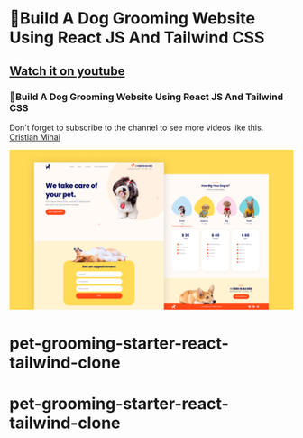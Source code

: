 

# 🐶Build A Dog Grooming Website Using React JS And Tailwind CSS
## [Watch it on youtube](https://youtu.be/RtiMMY9czoQ)
### 🐶Build A Dog Grooming Website Using React JS And Tailwind CSS
Don't forget to subscribe to the channel to see more videos like this. [Cristian Mihai](https://www.youtube.com/channel/UC5dPmW7ZTsLyIqd-M4cs8EA)

![](preview.png)
# pet-grooming-starter-react-tailwind-clone
# pet-grooming-starter-react-tailwind-clone
